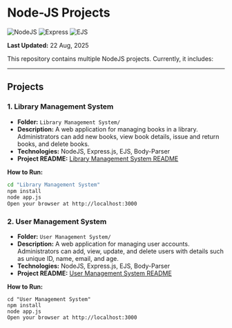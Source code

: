 # Node-JS Projects
![NodeJS](https://img.shields.io/badge/Node.js-v18-green)
![Express](https://img.shields.io/badge/Express-v4.18-blue)
![EJS](https://img.shields.io/badge/EJS-v3.1-orange)

**Last Updated:** 22 Aug, 2025

This repository contains multiple NodeJS projects. Currently, it includes:

---
 
## Projects

### 1. Library Management System
- **Folder:** `Library Management System/`  
- **Description:** A web application for managing books in a library. Administrators can add new books, view book details, issue and return books, and delete books.  
- **Technologies:** NodeJS, Express.js, EJS, Body-Parser  
- **Project README:** [Library Management System README](Library%20Management%20System/README.md)

**How to Run:**
```bash
cd "Library Management System"
npm install
node app.js
Open your browser at http://localhost:3000
```

### 2. User Management System
- **Folder:** `User Management System/`  
- **Description:** A web application for managing user accounts. Administrators can add, view, update, and delete users with details such as unique ID, name, email, and age.  
- **Technologies:** NodeJS, Express.js, EJS, Body-Parser  
- **Project README:** [User Management System README](User%20Management%20System/README.md)

**How to Run:**
```
cd "User Management System"
npm install
node app.js
Open your browser at http://localhost:3000
```
